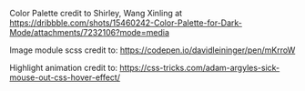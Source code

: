 Color Palette credit to Shirley, Wang Xinling at https://dribbble.com/shots/15460242-Color-Palette-for-Dark-Mode/attachments/7232106?mode=media

Image module scss credit to: https://codepen.io/davidleininger/pen/mKrroW

Highlight animation credit to: https://css-tricks.com/adam-argyles-sick-mouse-out-css-hover-effect/
